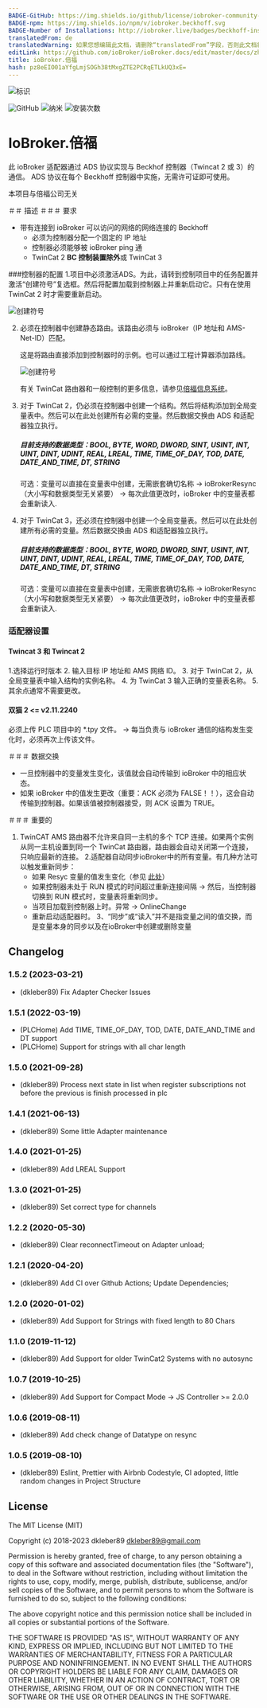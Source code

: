 ```yaml
---
BADGE-GitHub: https://img.shields.io/github/license/iobroker-community-adapters/ioBroker.beckhoff
BADGE-npm: https://img.shields.io/npm/v/iobroker.beckhoff.svg
BADGE-Number of Installations: http://iobroker.live/badges/beckhoff-installed.svg
translatedFrom: de
translatedWarning: 如果您想编辑此文档，请删除“translatedFrom”字段，否则此文档将再次自动翻译
editLink: https://github.com/ioBroker/ioBroker.docs/edit/master/docs/zh-cn/adapterref/iobroker.beckhoff/README.md
title: ioBroker.倍福
hash: pz8eEIO01aYfgLmjSOGh38tMxgZTE2PCRqETLkUQ3xE=
---
```

![标识](../../../de/adapterref/iobroker.beckhoff/img/beckhoff.png)

![GitHub](https://img.shields.io/github/license/iobroker-community-adapters/ioBroker.beckhoff)
![纳米](https://img.shields.io/npm/v/iobroker.beckhoff.svg)
![安装次数](http://iobroker.live/badges/beckhoff-installed.svg)

# IoBroker.倍福
此 ioBroker 适配器通过 ADS 协议实现与 Beckhof 控制器（Twincat 2 或 3）的通信。
ADS 协议在每个 Beckhoff 控制器中实施，无需许可证即可使用。

本项目与倍福公司无关

＃＃ 描述
＃＃＃ 要求
- 带有连接到 ioBroker 可以访问的网络的网络连接的 Beckhoff
  - 必须为控制器分配一个固定的 IP 地址
  - 控制器必须能够被 ioBroker ping 通
  - TwinCat 2 **BC 控制装置除外**或 TwinCat 3

###控制器的配置
1.项目中必须激活ADS。为此，请转到控制项目中的任务配置并激活“创建符号”复选框。然后将配置加载到控制器上并重新启动它。只有在使用 TwinCat 2 时才需要重新启动。

   ![创建符号](../../../de/adapterref/iobroker.beckhoff/img/createSymbols.png)

2. 必须在控制器中创建静态路由。该路由必须与 ioBroker（IP 地址和 AMS-Net-ID）匹配。

   这是将路由直接添加到控制器时的示例。也可以通过工程计算器添加路线。

   ![创建符号](../../../de/adapterref/iobroker.beckhoff/img/addRoute.png)

   有关 TwinCat 路由器和一般控制的更多信息，请参见[倍福信息系统](https://infosys.beckhoff.com/ 'Beckhoff Information System')。

3. 对于 TwinCat 2，仍必须在控制器中创建一个结构。然后将结构添加到全局变量表中。然后可以在此处创建所有必需的变量。然后数据交换由 ADS 和适配器独立执行。

   ##### 目前支持的数据类型：BOOL, BYTE, WORD, DWORD, SINT, USINT, INT, UINT, DINT, UDINT, REAL, LREAL, TIME, TIME_OF_DAY, TOD, DATE, DATE_AND_TIME, DT, STRING
   可选：变量可以直接在变量表中创建，无需嵌套确切名称 -> ioBrokerResync（大小写和数据类型无关紧要） -> 每次此值更改时，ioBroker 中的变量表都会重新读入.

4. 对于 TwinCat 3，还必须在控制器中创建一个全局变量表。然后可以在此处创建所有必需的变量。然后数据交换由 ADS 和适配器独立执行。

   ##### 目前支持的数据类型：BOOL, BYTE, WORD, DWORD, SINT, USINT, INT, UINT, DINT, UDINT, REAL, LREAL, TIME, TIME_OF_DAY, TOD, DATE, DATE_AND_TIME, DT, STRING
   可选：变量可以直接在变量表中创建，无需嵌套确切名称 -> ioBrokerResync（大小写和数据类型无关紧要） -> 每次此值更改时，ioBroker 中的变量表都会重新读入.

### 适配器设置
#### Twincat 3 和 Twincat 2
1.选择运行时版本
2. 输入目标 IP 地址和 AMS 网络 ID。
3. 对于 TwinCat 2，从全局变量表中输入结构的实例名称。
4. 为 TwinCat 3 输入正确的变量表名称。
5. 其余点通常不需要更改。

#### 双猫 2 <= v2.11.2240
必须上传 PLC 项目中的 \*.tpy 文件。 -> 每当负责与 ioBroker 通信的结构发生变化时，必须再次上传该文件。

＃＃＃ 数据交换
- 一旦控制器中的变量发生变化，该值就会自动传输到 ioBroker 中的相应状态。
- 如果 ioBroker 中的值发生更改（重要：ACK 必须为 FALSE！！），这会自动传输到控制器。如果该值被控制器接受，则 ACK 设置为 TRUE。

＃＃＃ 重要的
1. TwinCAT AMS 路由器不允许来自同一主机的多个 TCP 连接。如果两个实例从同一主机设置到同一个 TwinCat 路由器，路由器会自动关闭第一个连接，只响应最新的连接。
2.适配器自动同步ioBroker中的所有变量。有几种方法可以触发重新同步：
   - 如果 Resyc 变量的值发生变化（参见 [此处](#configuration-of-the-controller)）
   - 如果控制器未处于 RUN 模式的时间超过重新连接间隔 -> 然后，当控制器切换到 RUN 模式时，变量表将重新同步。
   - 当项目加载到控制器上时。异常 -> OnlineChange
   - 重新启动适配器时。
3、“同步”或“读入”并不是指变量之间的值交换，而是变量本身的同步以及在ioBroker中创建或删除变量

## Changelog

### 1.5.2 (2023-03-21)

- (dkleber89) Fix Adapter Checker Issues

### 1.5.1 (2022-03-19)

- (PLCHome) Add TIME, TIME_OF_DAY, TOD, DATE, DATE_AND_TIME and DT support
- (PLCHome) Support for strings with all char length

### 1.5.0 (2021-09-28)

- (dkleber89) Process next state in list when register subscriptions not before the previous is finish processed in plc

### 1.4.1 (2021-06-13)

- (dkleber89) Some little Adapter maintenance

### 1.4.0 (2021-01-25)

- (dkleber89) Add LREAL Support

### 1.3.0 (2021-01-25)

- (dkleber89) Set correct type for channels

### 1.2.2 (2020-05-30)

- (dkleber89) Clear reconnectTimeout on Adapter unload;

### 1.2.1 (2020-04-20)

- (dkleber89) Add CI over Github Actions; Update Dependencies;

### 1.2.0 (2020-01-02)

- (dkleber89) Add Support for Strings with fixed length to 80 Chars

### 1.1.0 (2019-11-12)

- (dkleber89) Add Support for older TwinCat2 Systems with no autosync

### 1.0.7 (2019-10-25)

- (dkleber89) Add Support for Compact Mode -> JS Controller >= 2.0.0

### 1.0.6 (2019-08-11)

- (dkleber89) Add check change of Datatype on resync

### 1.0.5 (2019-08-10)

- (dkleber89) Eslint, Prettier with Airbnb Codestyle, CI adopted, little random changes in Project Structure

## License

The MIT License (MIT)

Copyright (c) 2018-2023 dkleber89 <dkleber89@gmail.com>

Permission is hereby granted, free of charge, to any person obtaining a copy
of this software and associated documentation files (the "Software"), to deal
in the Software without restriction, including without limitation the rights
to use, copy, modify, merge, publish, distribute, sublicense, and/or sell
copies of the Software, and to permit persons to whom the Software is
furnished to do so, subject to the following conditions:

The above copyright notice and this permission notice shall be included in
all copies or substantial portions of the Software.

THE SOFTWARE IS PROVIDED "AS IS", WITHOUT WARRANTY OF ANY KIND, EXPRESS OR
IMPLIED, INCLUDING BUT NOT LIMITED TO THE WARRANTIES OF MERCHANTABILITY,
FITNESS FOR A PARTICULAR PURPOSE AND NONINFRINGEMENT. IN NO EVENT SHALL THE
AUTHORS OR COPYRIGHT HOLDERS BE LIABLE FOR ANY CLAIM, DAMAGES OR OTHER
LIABILITY, WHETHER IN AN ACTION OF CONTRACT, TORT OR OTHERWISE, ARISING FROM,
OUT OF OR IN CONNECTION WITH THE SOFTWARE OR THE USE OR OTHER DEALINGS IN
THE SOFTWARE.